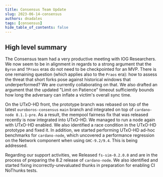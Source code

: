 ```yaml
---
title: Consensus Team Update
slug: 2023-06-14-consensus
authors: dnadales
tags: [consensus]
hide_table_of_contents: false
---
```


## High level summary

The Consensus team had a very productive meeting with IOG Researchers. We now seem to be in alignment in regards to a strong argument that the `Byron` and `TPraos` eras do not need to be checkpointed for an MVP.
There is one remaining question (which applies also to the `Praos` era): how to assess the threat that short forks pose against historical windows that underperformed? We are currently collaborating on that. We also drafted an argument that the updated "Limit on Patience" timeout sufficiently bounds how long the adversary can inflate a victim's overall sync time.

On the UTxO-HD front, the prototype branch was rebased on top of the latest `ouroboros-consensus` `main` branch and integrated on top of `cardano-node 8.1.1-pre`. As a result, the mempool fairness fix that was released recently is now integrated into UTxO-HD.
We managed to run a node again with UTxO-HD enabled. 
We also identified a race condition in the UTxO-HD prototype and fixed it. In addition, we started performing UTxO-HD ad-hoc benchmarks for `cardano-node`, which uncovered a performance regression on the Network component when using `GHC-9.2/9.4`. This is being addressed.

Regarding our support activities, we Released `fs-sim-0.2.0.0` and are in the process of preparing the 8.2 release of `cardano-node`. We also identified and started fixing incorrectly-unevaluated thunks in preparation for enabling CI NoThunks tests.

